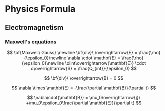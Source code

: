 # Physics Formula

## Electromagnetism

### Maxwell's equations


$$
\bf{Maxwell\ Gauss} \newline
\bf{div}\ \overrightarrow{E} = \frac{\rho}{\epsilon_0}\newline
\nabla \cdot \mathbf{E} = \frac{\rho}{\epsilon_0}\newline
\oiint\overrightarrow{\mathbf{E}} \cdot d\overrightarrow{S} = \frac{Q_{int}}{\epsilon_0}
$$

$$
\bf{div}\ \overrightarrow{B} = 0
$$

$$
\nabla \times \mathbf{E} = -\frac{\partial \mathbf{B}}{\partial t}
$$


$$
\nabla\cdot{\mathbf{B}} = \mu_0\overrightarrow{j}\ +\mu_0\epsilon_0\frac{\partial \mathbf{E}}{\partial t}
$$

